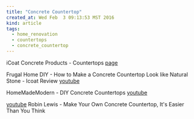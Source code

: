 ```yaml
---
title: "Concrete Countertop"
created_at: Wed Feb  3 09:13:53 MST 2016
kind: article
tags:
  - home_renovation
  - countertops
  - concrete_countertop
---
```


iCoat Concrete Products - Countertops
<a href="http://icoatproducts.com/index.php?option=com_content&view=article&id=87&Itemid=129" target="_blank">page</a>

Frugal Home DIY - How to Make a Concrete Countertop Look like Natural Stone - Icoat Review
<a href="https://www.youtube.com/watch?v=rQkUwj9NCgI" target="_blank">youtube</a>


HomeMadeModern - DIY Concrete Countertops
<a href="https://www.youtube.com/watch?v=eyouJ9Kx1OQ" target="_blank">youtube</a>


<a href="https://www.youtube.com/watch?v=9866dmfJxUU" target="_blank">youtube</a>
Robin Lewis - Make Your Own Concrete Countertop, It's Easier Than You Think

<!-- html boilerplate
<a href="" target="_blank"></a>
<img src="" width="400px">
-->

